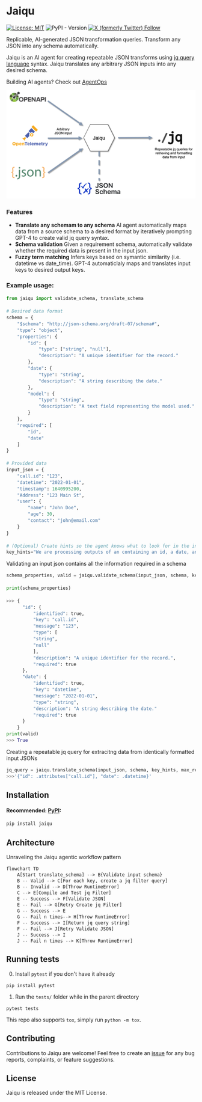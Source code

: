 # Jaiqu

[![License: MIT](https://img.shields.io/badge/License-MIT-yellow.svg)](https://opensource.org/licenses/MIT) ![PyPI - Version](https://img.shields.io/pypi/v/jaiqu)
[![X (formerly Twitter) Follow](https://img.shields.io/twitter/follow/AgentOpsAI)](https://x.com/agentopsai)

Replicable, AI-generated JSON transformation queries. Transform any JSON into any schema automatically.

Jaiqu is an AI agent for creating repeatable JSON transforms using [jq query language](https://jqlang.github.io/jq/) syntax. Jaiqu translates any arbitrary JSON inputs into any desired schema.

Building AI agents? Check out [AgentOps](https://agentops.ai/?jaiqu)

![Alt text](architecture.png)

### Features
* **Translate any schemam to any schema** AI agent automatically maps data from a source schema to a desired format by iteratively prompting GPT-4 to create valid jq query syntax.
* **Schema validation** Given a requirement schema, automatically validate whether the required data is present in the input json.
* **Fuzzy term matching** Infers keys based on symantic similarity (i.e. datetime vs date_time). GPT-4 automaticlaly maps and translates input keys to desired output keys.

### Example usage:

```python
from jaiqu import validate_schema, translate_schema

# Desired data format 
schema = {
    "$schema": "http://json-schema.org/draft-07/schema#",
    "type": "object",
    "properties": {
        "id": {
            "type": ["string", "null"],
            "description": "A unique identifier for the record."
        },
        "date": {
            "type": "string",
            "description": "A string describing the date."
        },
        "model": {
            "type": "string",
            "description": "A text field representing the model used."
        }
    },
    "required": [
        "id",
        "date"
    ]
}

# Provided data
input_json = {
    "call.id": "123",
    "datetime": "2022-01-01",
    "timestamp": 1640995200,
    "Address": "123 Main St",
    "user": {
        "name": "John Doe",
        "age": 30,
        "contact": "john@email.com"
    }
}

# (Optional) Create hints so the agent knows what to look for in the input
key_hints="We are processing outputs of an containing an id, a date, and a model. All the required fields should be present in this input, but the names might be different.
```

Validating an input json contains all the information required in a schema
```python
schema_properties, valid = jaiqu.validate_schema(input_json, schema, key_hints)

print(schema_properties)

>>> {
      "id": {
          "identified": true,
          "key": "call.id",
          "message": "123",
          "type": [
          "string",
          "null"
          ],
          "description": "A unique identifier for the record.",
          "required": true
      },
      "date": {
          "identified": true,
          "key": "datetime",
          "message": "2022-01-01",
          "type": "string",
          "description": "A string describing the date."
          "required": true
      }
    }
print(valid)
>>> True
```

Creating a repeatable jq query for extracitng data from identically formatted input JSONs
```python
jq_query = jaiqu.translate_schema(input_json, schema, key_hints, max_retries=30)
>>>'{"id": .attributes["call.id"], "date": .datetime}'
```

## Installation

#### Recommended: [PyPI](https://pypi.org/project/jaiqu/):

```bash
pip install jaiqu
```


## Architecture
Unraveling the Jaiqu agentic workflow pattern 
```mermaid
flowchart TD
    A[Start translate_schema] --> B{Validate input schema}
    B -- Valid --> C[For each key, create a jq filter query]
    B -- Invalid --> D[Throw RuntimeError]
    C --> E[Compile and Test jq Filter]
    E -- Success --> F[Validate JSON]
    E -- Fail --> G[Retry Create jq Filter]
    G -- Success --> E
    G -- Fail n times--> H[Throw RuntimeError]
    F -- Success --> I[Return jq query string]
    F -- Fail --> J[Retry Validate JSON]
    J -- Success --> I
    J -- Fail n times --> K[Throw RuntimeError]
```


## Running tests

0. Install `pytest` if you don't have it already

```shell
pip install pytest
```

1. Run the `tests/` folder while in the parent directory

```shell
pytest tests
```

This repo also supports `tox`, simply run `python -m tox`.

## Contributing

Contributions to Jaiqu are welcome! Feel free to create an [issue](https://github.com/AgentOps-AI/jaiqu/issues) for any bug reports, complaints, or feature suggestions.

## License

Jaiqu is released under the MIT License.
